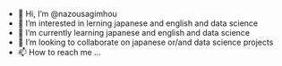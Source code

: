 - 👋 Hi, I’m @nazousagimhou
- 👀 I’m interested in lerning japanese and english and data science
- 🌱 I’m currently learning japanese and english and data science
- 💞️ I’m looking to collaborate on japanese or/and data science projects
- 📫 How to reach me ...

<!---
nazousagimhou/nazousagimhou is a ✨ special ✨ repository because its `README.md` (this file) appears on your GitHub profile.
You can click the Preview link to take a look at your changes.
--->
